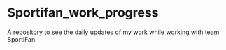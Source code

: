 # Sportifan_work_progress
A repository to see the daily updates of my work while working with team SportiFan
